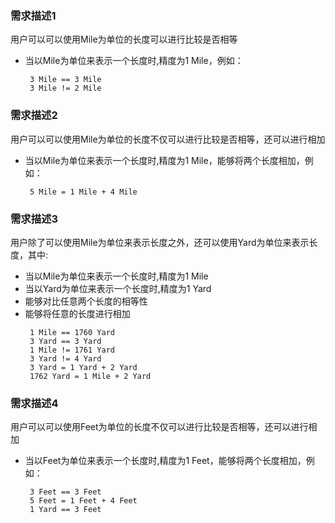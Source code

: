 ### 需求描述1
用户可以可以使用Mile为单位的长度可以进行比较是否相等

- 当以Mile为单位来表示一个长度时,精度为1 Mile，例如：
  ```
   3 Mile == 3 Mile
   3 Mile != 2 Mile
  ```

### 需求描述2
用户可以可以使用Mile为单位的长度不仅可以进行比较是否相等，还可以进行相加

- 当以Mile为单位来表示一个长度时,精度为1 Mile，能够将两个长度相加，例如：
  ```
   5 Mile = 1 Mile + 4 Mile
  ```

### 需求描述3
用户除了可以使用Mile为单位来表示长度之外，还可以使用Yard为单位来表示长度，其中:

- 当以Mile为单位来表示一个长度时,精度为1 Mile
- 当以Yard为单位来表示一个长度时,精度为1 Yard
- 能够对比任意两个长度的相等性
- 能够将任意的长度进行相加
  ```
   1 Mile == 1760 Yard
   3 Yard == 3 Yard
   1 Mile != 1761 Yard
   3 Yard != 4 Yard
   3 Yard = 1 Yard + 2 Yard
   1762 Yard = 1 Mile + 2 Yard
  ```

### 需求描述4
用户可以可以使用Feet为单位的长度不仅可以进行比较是否相等，还可以进行相加

- 当以Feet为单位来表示一个长度时,精度为1 Feet，能够将两个长度相加，例如：
  ```
   3 Feet == 3 Feet
   5 Feet = 1 Feet + 4 Feet
   1 Yard == 3 Feet
  ```